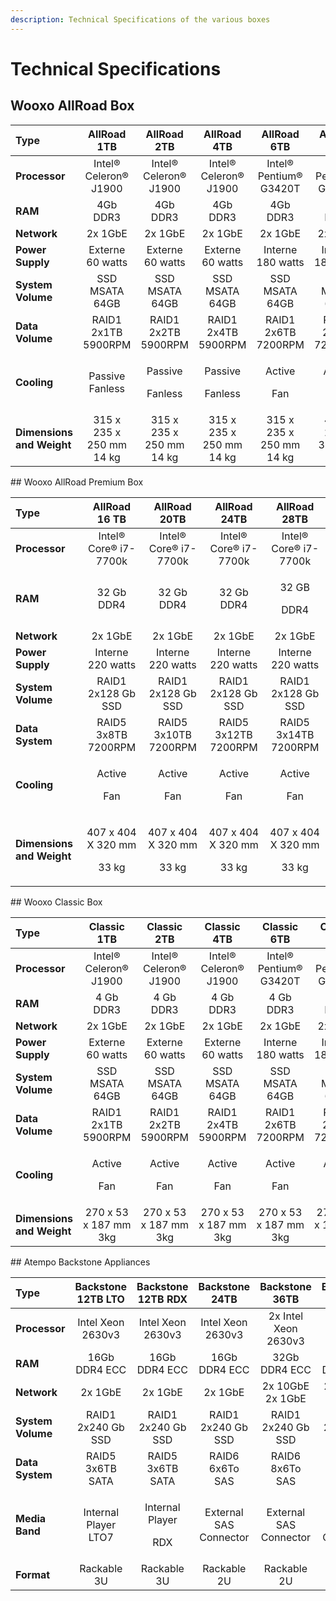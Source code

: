 ```yaml
---
description: Technical Specifications of the various boxes
---
```


# Technical Specifications

## Wooxo AllRoad Box 

<table>
  <thead>
    <tr>
      <th style="text-align:left">Type</th>
      <th style="text-align:center">AllRoad 1TB</th>
      <th style="text-align:center">AllRoad 2TB</th>
      <th style="text-align:center">AllRoad 4TB</th>
      <th style="text-align:center">AllRoad 6TB</th>
      <th style="text-align:center">AllRoad 8TB</th>
      <th style="text-align:center">AllRoad 10TB</th>
      <th style="text-align:center">AllRoad 12TB</th>
      <th style="text-align:center">AllRoad 14TB</th>
    </tr>
  </thead>
  <tbody>
    <tr>
      <td style="text-align:left"><b>Processor</b>
      </td>
      <td style="text-align:center">Intel&#xAE; Celeron&#xAE; J1900</td>
      <td style="text-align:center">Intel&#xAE; Celeron&#xAE; J1900</td>
      <td style="text-align:center">Intel&#xAE; Celeron&#xAE; J1900</td>
      <td style="text-align:center">Intel&#xAE; Pentium&#xAE; G3420T</td>
      <td style="text-align:center">Intel&#xAE; Pentium&#xAE; G3420T</td>
      <td style="text-align:center">Intel&#xAE; Pentium&#xAE; G3420T</td>
      <td style="text-align:center">Intel&#xAE; Pentium&#xAE; G3420T</td>
      <td style="text-align:center">Intel&#xAE; Pentium&#xAE; G3420T</td>
    </tr>
    <tr>
      <td style="text-align:left"><b>RAM</b>
      </td>
      <td style="text-align:center">4Gb DDR3</td>
      <td style="text-align:center">4Gb DDR3</td>
      <td style="text-align:center">4Gb DDR3</td>
      <td style="text-align:center">4Gb DDR3</td>
      <td style="text-align:center">4Gb DDR3</td>
      <td style="text-align:center">4Gb DDR3</td>
      <td style="text-align:center">4Gb DDR3</td>
      <td style="text-align:center">4Gb DDR3</td>
    </tr>
    <tr>
      <td style="text-align:left"><b>Network</b>
      </td>
      <td style="text-align:center">2x 1GbE</td>
      <td style="text-align:center">2x 1GbE</td>
      <td style="text-align:center">2x 1GbE</td>
      <td style="text-align:center">2x 1GbE</td>
      <td style="text-align:center">2x 1GbE</td>
      <td style="text-align:center">2x 1GbE</td>
      <td style="text-align:center">2x 1GbE</td>
      <td style="text-align:center">2x 1GbE</td>
    </tr>
    <tr>
      <td style="text-align:left"><b>Power Supply</b>
      </td>
      <td style="text-align:center">Externe 60 watts</td>
      <td style="text-align:center">Externe 60 watts</td>
      <td style="text-align:center">Externe 60 watts</td>
      <td style="text-align:center">Interne 180 watts</td>
      <td style="text-align:center">Interne 180 watts</td>
      <td style="text-align:center">Interne 180 watts</td>
      <td style="text-align:center">Interne 180 watts</td>
      <td style="text-align:center">Interne 180 watts</td>
    </tr>
    <tr>
      <td style="text-align:left"><b>System Volume</b>
      </td>
      <td style="text-align:center">SSD MSATA 64GB</td>
      <td style="text-align:center">SSD MSATA 64GB</td>
      <td style="text-align:center">SSD MSATA 64GB</td>
      <td style="text-align:center">SSD MSATA 64GB</td>
      <td style="text-align:center">SSD MSATA 64GB</td>
      <td style="text-align:center">SSD MSATA 64GB</td>
      <td style="text-align:center">SSD MSATA 64GB</td>
      <td style="text-align:center">SSD MSATA 64GB</td>
    </tr>
    <tr>
      <td style="text-align:left"><b>Data Volume</b>
      </td>
      <td style="text-align:center">RAID1
        <br />2x1TB 5900RPM</td>
      <td style="text-align:center">RAID1 2x2TB 5900RPM</td>
      <td style="text-align:center">RAID1 2x4TB 5900RPM</td>
      <td style="text-align:center">RAID1 2x6TB 7200RPM</td>
      <td style="text-align:center">RAID1 2x8TB 7200RPM</td>
      <td style="text-align:center">RAID1 2x10TB 7200RPM</td>
      <td style="text-align:center">RAID1 2x12TB 7200RPM</td>
      <td style="text-align:center">RAID1 2x14TB 7200RPM</td>
    </tr>
    <tr>
      <td style="text-align:left"><b>Cooling</b>
      </td>
      <td style="text-align:center">Passive Fanless</td>
      <td style="text-align:center">
        <p>Passive</p>
        <p>Fanless</p>
      </td>
      <td style="text-align:center">
        <p>Passive</p>
        <p>Fanless</p>
      </td>
      <td style="text-align:center">
        <p>Active</p>
        <p>Fan</p>
      </td>
      <td style="text-align:center">
        <p>Active</p>
        <p>Fan</p>
      </td>
      <td style="text-align:center">
        <p>Active</p>
        <p>Fan</p>
      </td>
      <td style="text-align:center">
        <p>Active</p>
        <p>Fan</p>
      </td>
      <td style="text-align:center">
        <p>Active</p>
        <p>Fan</p>
      </td>
    </tr>
    <tr>
      <td style="text-align:left"><b>Dimensions and Weight</b>
      </td>
      <td style="text-align:center">315 x 235 x 250 mm
        <br />14 kg</td>
      <td style="text-align:center">315 x 235 x 250 mm
        <br />14 kg</td>
      <td style="text-align:center">315 x 235 x 250 mm 14 kg</td>
      <td style="text-align:center">315 x 235 x 250 mm 14 kg</td>
      <td style="text-align:center">451 x 255 x 317 mm 23 kg</td>
      <td style="text-align:center">451 x 255 x 317 mm 23 kg</td>
      <td style="text-align:center">451 x 255 x 317 mm 23 kg</td>
      <td style="text-align:center">451 x 255 x 317 mm 23 kg</td>
    </tr>
  </tbody>
</table>## Wooxo AllRoad Premium Box 

<table>
  <thead>
    <tr>
      <th style="text-align:left">Type</th>
      <th style="text-align:center">AllRoad 16 TB</th>
      <th style="text-align:center">AllRoad 20TB</th>
      <th style="text-align:center">AllRoad 24TB</th>
      <th style="text-align:center">AllRoad 28TB</th>
    </tr>
  </thead>
  <tbody>
    <tr>
      <td style="text-align:left"><b>Processor</b>
      </td>
      <td style="text-align:center">Intel&#xAE; Core&#xAE; i7-7700k</td>
      <td style="text-align:center">Intel&#xAE; Core&#xAE; i7-7700k</td>
      <td style="text-align:center">Intel&#xAE; Core&#xAE; i7-7700k</td>
      <td style="text-align:center">Intel&#xAE; Core&#xAE; i7-7700k</td>
    </tr>
    <tr>
      <td style="text-align:left"><b>RAM</b>
      </td>
      <td style="text-align:center">32 Gb DDR4</td>
      <td style="text-align:center">32 Gb DDR4</td>
      <td style="text-align:center">32 Gb DDR4</td>
      <td style="text-align:center">
        <p>32 GB</p>
        <p>DDR4</p>
      </td>
    </tr>
    <tr>
      <td style="text-align:left"><b>Network</b>
      </td>
      <td style="text-align:center">2x 1GbE</td>
      <td style="text-align:center">2x 1GbE</td>
      <td style="text-align:center">2x 1GbE</td>
      <td style="text-align:center">2x 1GbE</td>
    </tr>
    <tr>
      <td style="text-align:left"><b>Power Supply</b>
      </td>
      <td style="text-align:center">Interne 220 watts</td>
      <td style="text-align:center">Interne 220 watts</td>
      <td style="text-align:center">Interne 220 watts</td>
      <td style="text-align:center">Interne 220 watts</td>
    </tr>
    <tr>
      <td style="text-align:left"><b>System Volume</b>
      </td>
      <td style="text-align:center">RAID1
        <br />2x128 Gb SSD</td>
      <td style="text-align:center">RAID1
        <br />2x128 Gb SSD</td>
      <td style="text-align:center">RAID1
        <br />2x128 Gb SSD</td>
      <td style="text-align:center">RAID1
        <br />2x128 Gb SSD</td>
    </tr>
    <tr>
      <td style="text-align:left"><b>Data System</b>
      </td>
      <td style="text-align:center">RAID5
        <br />3x8TB 7200RPM</td>
      <td style="text-align:center">RAID5
        <br />3x10TB 7200RPM</td>
      <td style="text-align:center">RAID5
        <br />3x12TB 7200RPM</td>
      <td style="text-align:center">RAID5
        <br />3x14TB 7200RPM</td>
    </tr>
    <tr>
      <td style="text-align:left"><b>Cooling</b>
      </td>
      <td style="text-align:center">
        <p>Active</p>
        <p>Fan</p>
      </td>
      <td style="text-align:center">
        <p>Active</p>
        <p>Fan</p>
      </td>
      <td style="text-align:center">
        <p>Active</p>
        <p>Fan</p>
      </td>
      <td style="text-align:center">
        <p>Active</p>
        <p>Fan</p>
      </td>
    </tr>
    <tr>
      <td style="text-align:left"><b>Dimensions and Weight</b>
      </td>
      <td style="text-align:center">
        <p>407 x 404 X 320 mm</p>
        <p>33 kg</p>
      </td>
      <td style="text-align:center">
        <p>407 x 404 X 320 mm</p>
        <p>33 kg</p>
      </td>
      <td style="text-align:center">
        <p>407 x 404 X 320 mm</p>
        <p>33 kg</p>
      </td>
      <td style="text-align:center">
        <p>407 x 404 X 320 mm</p>
        <p>33 kg</p>
      </td>
    </tr>
  </tbody>
</table>## Wooxo Classic Box 

<table>
  <thead>
    <tr>
      <th style="text-align:left">Type</th>
      <th style="text-align:center">Classic 1TB</th>
      <th style="text-align:center">Classic 2TB</th>
      <th style="text-align:center">Classic 4TB</th>
      <th style="text-align:center">Classic 6TB</th>
      <th style="text-align:center">Classic 8TB</th>
      <th style="text-align:center">Classic 10TB</th>
      <th style="text-align:center">Classic 12TB</th>
      <th style="text-align:center">Classic 14TB</th>
    </tr>
  </thead>
  <tbody>
    <tr>
      <td style="text-align:left"><b>Processor</b>
      </td>
      <td style="text-align:center">Intel&#xAE; Celeron&#xAE; J1900</td>
      <td style="text-align:center">Intel&#xAE; Celeron&#xAE; J1900</td>
      <td style="text-align:center">Intel&#xAE; Celeron&#xAE; J1900</td>
      <td style="text-align:center">Intel&#xAE; Pentium&#xAE; G3420T</td>
      <td style="text-align:center">Intel&#xAE; Pentium&#xAE; G3420T</td>
      <td style="text-align:center">Intel&#xAE; Pentium&#xAE; G3420T</td>
      <td style="text-align:center">Intel&#xAE; Pentium&#xAE; G3420T</td>
      <td style="text-align:center">Intel&#xAE; Pentium&#xAE; G3420T</td>
    </tr>
    <tr>
      <td style="text-align:left"><b>RAM</b>
      </td>
      <td style="text-align:center">4 Gb DDR3</td>
      <td style="text-align:center">4 Gb DDR3</td>
      <td style="text-align:center">4 Gb DDR3</td>
      <td style="text-align:center">4 Gb DDR3</td>
      <td style="text-align:center">4 Gb DDR3</td>
      <td style="text-align:center">4 Gb DDR3</td>
      <td style="text-align:center">4 Gb DDR3</td>
      <td style="text-align:center">4 Gb DDR3</td>
    </tr>
    <tr>
      <td style="text-align:left"><b>Network</b>
      </td>
      <td style="text-align:center">2x 1GbE</td>
      <td style="text-align:center">2x 1GbE</td>
      <td style="text-align:center">2x 1GbE</td>
      <td style="text-align:center">2x 1GbE</td>
      <td style="text-align:center">2x 1GbE</td>
      <td style="text-align:center">2x 1GbE</td>
      <td style="text-align:center">2x 1GbE</td>
      <td style="text-align:center">2x 1GbE</td>
    </tr>
    <tr>
      <td style="text-align:left"><b>Power Supply</b>
      </td>
      <td style="text-align:center">Externe 60 watts</td>
      <td style="text-align:center">Externe 60 watts</td>
      <td style="text-align:center">Externe 60 watts</td>
      <td style="text-align:center">Interne 180 watts</td>
      <td style="text-align:center">Interne 180 watts</td>
      <td style="text-align:center">Interne 180 watts</td>
      <td style="text-align:center">Interne 180 watts</td>
      <td style="text-align:center">Interne 180 watts</td>
    </tr>
    <tr>
      <td style="text-align:left"><b>System Volume</b>
      </td>
      <td style="text-align:center">SSD MSATA 64GB</td>
      <td style="text-align:center">SSD MSATA 64GB</td>
      <td style="text-align:center">SSD MSATA 64GB</td>
      <td style="text-align:center">SSD MSATA 64GB</td>
      <td style="text-align:center">SSD MSATA 64GB</td>
      <td style="text-align:center">SSD MSATA 64GB</td>
      <td style="text-align:center">SSD MSATA 64GB</td>
      <td style="text-align:center">SSD MSATA 8GB</td>
    </tr>
    <tr>
      <td style="text-align:left"><b>Data Volume</b>
      </td>
      <td style="text-align:center">RAID1 2x1TB 5900RPM</td>
      <td style="text-align:center">RAID1 2x2TB 5900RPM</td>
      <td style="text-align:center">RAID1 2x4TB 5900RPM</td>
      <td style="text-align:center">RAID1 2x6TB 7200RPM</td>
      <td style="text-align:center">RAID1 2x8TB 7200RPM</td>
      <td style="text-align:center">RAID1 2x10TB 7200RPM</td>
      <td style="text-align:center">RAID1 2x12Tb
        <br />7200RPM</td>
      <td style="text-align:center">RAID1 2x14Tb
        <br />7200RPM</td>
    </tr>
    <tr>
      <td style="text-align:left"><b>Cooling</b>
      </td>
      <td style="text-align:center">
        <p>Active</p>
        <p>Fan</p>
      </td>
      <td style="text-align:center">
        <p>Active</p>
        <p>Fan</p>
      </td>
      <td style="text-align:center">
        <p>Active</p>
        <p>Fan</p>
      </td>
      <td style="text-align:center">
        <p>Active</p>
        <p>Fan</p>
      </td>
      <td style="text-align:center">
        <p>Active</p>
        <p>Fan</p>
      </td>
      <td style="text-align:center">
        <p>Active</p>
        <p>Fan</p>
      </td>
      <td style="text-align:center">
        <p>Active</p>
        <p>Fan</p>
      </td>
      <td style="text-align:center">
        <p>Active</p>
        <p>Fan</p>
      </td>
    </tr>
    <tr>
      <td style="text-align:left"><b>Dimensions and Weight</b>
      </td>
      <td style="text-align:center">270 x 53 x 187 mm 3kg</td>
      <td style="text-align:center">270 x 53 x 187 mm 3kg</td>
      <td style="text-align:center">270 x 53 x 187 mm 3kg</td>
      <td style="text-align:center">270 x 53 x 187 mm 3kg</td>
      <td style="text-align:center">270 x 53 x 187 mm 3kg</td>
      <td style="text-align:center">270 x 53 x 187 mm 3kg</td>
      <td style="text-align:center">270 x 53 x 187 mm 3kg</td>
      <td style="text-align:center">270 x 53 x 187 mm 3kg</td>
    </tr>
  </tbody>
</table>## Atempo Backstone ​Appliances 

<table>
  <thead>
    <tr>
      <th style="text-align:left">Type</th>
      <th style="text-align:center">Backstone 12TB LTO</th>
      <th style="text-align:center">Backstone 12TB RDX</th>
      <th style="text-align:center">Backstone 24TB</th>
      <th style="text-align:center">Backstone 36TB</th>
      <th style="text-align:center">Backstone 60TB</th>
      <th style="text-align:center">Backstone 80TB</th>
      <th style="text-align:center">Backstone 120TB</th>
      <th style="text-align:center">Backstone 240TB</th>
    </tr>
  </thead>
  <tbody>
    <tr>
      <td style="text-align:left"><b>Processor</b>
      </td>
      <td style="text-align:center">Intel Xeon 2630v3</td>
      <td style="text-align:center">Intel Xeon 2630v3</td>
      <td style="text-align:center">Intel Xeon 2630v3</td>
      <td style="text-align:center">2x Intel Xeon 2630v3</td>
      <td style="text-align:center">2x Intel Xeon 2630v3</td>
      <td style="text-align:center">2x Intel Xeon 2630v3</td>
      <td style="text-align:center">2x Intel Xeon 2630v3</td>
      <td style="text-align:center">2x Intel Xeon 2630v3</td>
    </tr>
    <tr>
      <td style="text-align:left"><b>RAM</b>
      </td>
      <td style="text-align:center">16Gb DDR4 ECC</td>
      <td style="text-align:center">16Gb DDR4 ECC</td>
      <td style="text-align:center">16Gb DDR4 ECC</td>
      <td style="text-align:center">32Gb DDR4 ECC</td>
      <td style="text-align:center">32Gb DDR4 ECC</td>
      <td style="text-align:center">64Gb DDR4 ECC</td>
      <td style="text-align:center">64Gb DDR4 ECC</td>
      <td style="text-align:center">64Go DDR4 ECC</td>
    </tr>
    <tr>
      <td style="text-align:left"><b>Network</b>
      </td>
      <td style="text-align:center">2x 1GbE</td>
      <td style="text-align:center">2x 1GbE</td>
      <td style="text-align:center">2x 1GbE</td>
      <td style="text-align:center">2x 10GbE 2x 1GbE</td>
      <td style="text-align:center">2x 10GbE 2x 1GbE</td>
      <td style="text-align:center">2x 10GbE 2x 1GbE</td>
      <td style="text-align:center">2x 10GbE 2x 1GbE</td>
      <td style="text-align:center">2x 10GbE 2x 1GbE</td>
    </tr>
    <tr>
      <td style="text-align:left"><b>System Volume</b>
      </td>
      <td style="text-align:center">RAID1
        <br />2x240 Gb SSD</td>
      <td style="text-align:center">RAID1
        <br />2x240 Gb SSD</td>
      <td style="text-align:center">RAID1
        <br />2x240 Gb SSD</td>
      <td style="text-align:center">RAID1
        <br />2x240 Gb SSD</td>
      <td style="text-align:center">RAID1
        <br />2x240 Gb SSD</td>
      <td style="text-align:center">RAID1
        <br />2x240 Gb SSD</td>
      <td style="text-align:center">RAID1
        <br />2x240 Gb SSD</td>
      <td style="text-align:center">RAID1
        <br />2x480 Gb SSD</td>
    </tr>
    <tr>
      <td style="text-align:left"><b>Data System</b>
      </td>
      <td style="text-align:center">RAID5
        <br />3x6TB SATA</td>
      <td style="text-align:center">RAID5
        <br />3x6TB SATA</td>
      <td style="text-align:center">RAID6
        <br />6x6To SAS</td>
      <td style="text-align:center">RAID6
        <br />8x6To SAS</td>
      <td style="text-align:center">RAID6
        <br />12x6TB SAS</td>
      <td style="text-align:center">RAID6
        <br />12x8TB SAS</td>
      <td style="text-align:center">RAID6
        <br />12x12TB SAS</td>
      <td style="text-align:center">RAID6
        <br />24x12TB SAS</td>
    </tr>
    <tr>
      <td style="text-align:left"><b>Media Band</b>
      </td>
      <td style="text-align:center">Internal Player
        <br />LTO7</td>
      <td style="text-align:center">
        <p>Internal Player</p>
        <p>RDX</p>
      </td>
      <td style="text-align:center">External SAS Connector</td>
      <td style="text-align:center">External SAS Connector</td>
      <td style="text-align:center">External SAS Connector</td>
      <td style="text-align:center">External SAS Connector</td>
      <td style="text-align:center">External SAS Connector</td>
      <td style="text-align:center">External SAS Connector</td>
    </tr>
    <tr>
      <td style="text-align:left"><b>Format</b>
      </td>
      <td style="text-align:center">Rackable 3U</td>
      <td style="text-align:center">Rackable 3U</td>
      <td style="text-align:center">Rackable 2U</td>
      <td style="text-align:center">Rackable 2U</td>
      <td style="text-align:center">Rackable 2U</td>
      <td style="text-align:center">Rackable 2U</td>
      <td style="text-align:center">Rackable 2U</td>
      <td style="text-align:center">Rackable 4U</td>
    </tr>
  </tbody>
</table>

